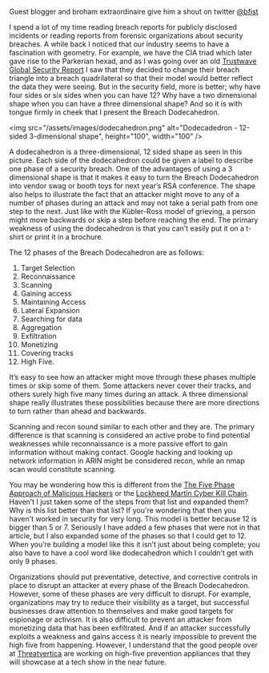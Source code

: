 Guest blogger and broham extraordinaire give him a shout on twitter [@bfist](https://twitter.com/bfist)

I spend a lot of my time reading breach reports for publicly disclosed incidents
or reading reports from forensic organizations about security breaches. A while
back I noticed that our industry seems to have a fascination with geometry.  For
example, we have the CIA triad which later gave rise to the Parkerian hexad, and
as I was going over an old [Trustwave Global Security
Report](http://www2.trustwave.com/rs/trustwave/images/2013-Global-Security-Report.pdf)
I saw that they decided to change their breach triangle into a breach
quadrilateral so that their model would better reflect the data they were
seeing.  But in the security field, more is better; why have four sides or six
sides when you can have 12?  Why have a two dimensional shape when you can have
a three dimensional shape?  And so it is with tongue firmly in cheek that I
present the Breach Dodecahedron.

<img src="/assets/images/dodecahedron.png" alt="Dodecadedron - 12-sided 3-dimensional shape", height="100", width="100" />

A dodecahedron is a three-dimensional, 12 sided shape as seen in this picture.
Each side of the dodecahedron could be given a label to describe one phase of a
security breach.  One of the advantages of using a 3 dimensional shape is that
it makes it easy to turn the Breach Dodecahedron into vendor swag or booth toys
for next year’s RSA conference.  The shape also helps to illustrate the fact
that an attacker might move to any of a number of phases during an attack and
may not take a serial path from one step to the next.  Just like with the
Kübler-Ross model of grieving, a person might move backwards or skip a step
before reaching the end. The primary weakness of using the dodecahedron is that
you can’t easily put it on a t-shirt or print it in a brochure.

The 12 phases of the Breach Dodecahedron are as follows:
1.	Target Selection
2.	Reconnaissance
3.	Scanning
4.	Gaining access
5.	Maintaining Access
6.	Lateral Expansion
7.	Searching for data
8.	Aggregation
9.	Exfiltration
10.	Monetizing
11.	Covering tracks
12.	High Five.

It’s easy to see how an attacker might move through these phases multiple times
or skip some of them.  Some attackers never cover their tracks, and others
surely high five many times during an attack.  A three dimensional shape really
illustrates these possibilities because there are more directions to turn rather
than ahead and backwards.

Scanning and recon sound similar to each other and they are.  The primary
difference is that scanning is considered an active probe to find potential
weaknesses while reconnaissance is a more passive effort to gain information
without making contact.  Google hacking and looking up network information in
ARIN might be considered recon, while an nmap scan would constitute scanning.

You may be wondering how this is different from the [The Five Phase Approach of
Malicious
Hackers](http://blog.phpkemist.com/2008/07/20/the-five-phase-approach-of-malicious-hackers/)
or the [Lockheed Martin Cyber Kill
Chain](http://www.lockheedmartin.com/us/what-we-do/information-technology/cyber-security/cyber-kill-chain.html).
Haven’t I just taken some of the steps from that list and expanded them?  Why is
this list better than that list?  If you're wondering that then you haven't
worked in security for very long. This model is better because 12 is bigger than
5 or 7. Seriously I have added a few phases that were not in that article, but I
also expanded some of the phases so that I could get to 12.  When you’re
building a model like this it isn’t just about being complete; you also have to
have a cool word like dodecahedron which I couldn’t get with only 9 phases.

Organizations should put preventative, detective, and corrective controls in
place to disrupt an attacker at every phase of the Breach Dodecahedron.
However, some of these phases are very difficult to disrupt.  For example,
organizations may try to reduce their visibility as a target, but successful
businesses draw attention to themselves and make good targets for espionage or
activism.  It is also difficult to prevent an attacker from monetizing data that
has been exfiltrated.  And if an attacker successfully exploits a weakness and
gains access it is nearly impossible to prevent the high five from happening. However,
I understand that the good people over at [Threatvertica](http://threatverti.ca) are
working on high-five prevention appliances that they will showcase at a tech show
in the near future.
